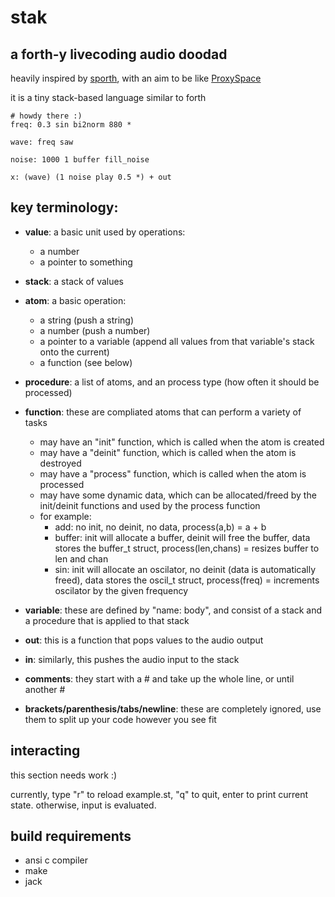 # stak
## a forth-y livecoding audio doodad

heavily inspired by [sporth](https://paulbatchelor.github.io/proj/cook/what_is_sporth.html), with an aim to be like [ProxySpace](https://doc.sccode.org/Classes/ProxySpace.html)

it is a tiny stack-based language similar to forth
```forth
# howdy there :)
freq: 0.3 sin bi2norm 880 *

wave: freq saw

noise: 1000 1 buffer fill_noise

x: (wave) (1 noise play 0.5 *) + out
```

## key terminology:
* **value**: a basic unit used by operations: 
  * a number
  * a pointer to something
  
* **stack**: a stack of values

* **atom**: a basic operation:
  * a string (push a string)
  * a number (push a number)
  * a pointer to a variable (append all values from that variable's stack onto the current)
  * a function (see below)
  
* **procedure**: a list of atoms, and an process type (how often it should be processed)

* **function**: these are compliated atoms that can perform a variety of tasks
  * may have an "init" function, which is called when the atom is created
  * may have a "deinit" function, which is called when the atom is destroyed
  * may have a "process" function, which is called when the atom is processed
  * may have some dynamic data, which can be allocated/freed by the init/deinit functions and used by the process function
  * for example:
    * add: no init, no deinit, no data, process(a,b) = a + b 
    * buffer: init will allocate a buffer, deinit will free the buffer, data stores the buffer_t struct, process(len,chans) = resizes buffer to len and chan
    * sin: init will allocate an oscilator, no deinit (data is automatically freed), data stores the oscil_t struct, process(freq) = increments oscilator by the given frequency

* **variable**: these are defined by "name: body", and consist of a stack and a procedure that is applied to that stack

* **out**: this is a function that pops values to the audio output

* **in**: similarly, this pushes the audio input to the stack

* **comments**: they start with a # and take up the whole line, or until another #

* **brackets/parenthesis/tabs/newline**: these are completely ignored, use them to split up your code however you see fit

## interacting
this section needs work :)

currently, type "r" to reload example.st, "q" to quit, enter to print current state. otherwise, input is evaluated.

## build requirements
* ansi c compiler
* make
* jack
